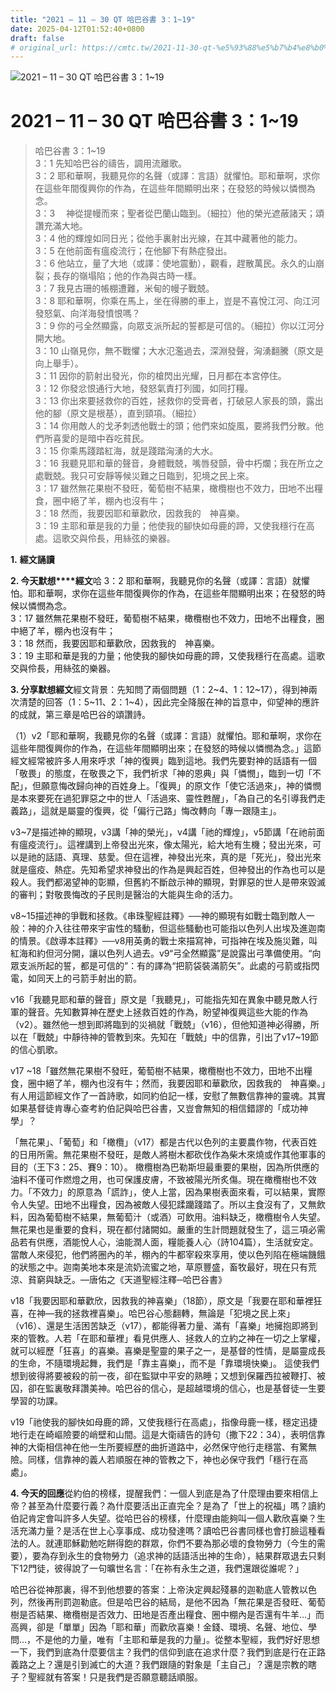 ```yaml
---
title: "2021 – 11 – 30 QT 哈巴谷書 3：1~19"
date: 2025-04-12T01:52:40+0800
draft: false
# original_url: https://cmtc.tw/2021-11-30-qt-%e5%93%88%e5%b7%b4%e8%b0%b7%e6%9b%b8-3%ef%bc%9a119
---
```


![2021 – 11 – 30 QT 哈巴谷書 3：1~19](/images/qt.jpg   "2021 – 11 – 30 QT 哈巴谷書 3：1~19")

# 2021 – 11 – 30 QT 哈巴谷書 3：1~19

> 哈巴谷書 3：1~19  
> 3：1 先知哈巴谷的禱告，調用流離歌。  
> 3：2 耶和華啊，我聽見你的名聲（或譯：言語）就懼怕。耶和華啊，求你在這些年間復興你的作為，在這些年間顯明出來；在發怒的時候以憐憫為念。  
> 3：3 　神從提幔而來；聖者從巴蘭山臨到。（細拉）他的榮光遮蔽諸天；頌讚充滿大地。  
> 3：4 他的輝煌如同日光；從他手裏射出光線，在其中藏著他的能力。  
> 3：5 在他前面有瘟疫流行；在他腳下有熱症發出。  
> 3：6 他站立，量了大地（或譯：使地震動），觀看，趕散萬民。永久的山崩裂；長存的嶺塌陷；他的作為與古時一樣。  
> 3：7 我見古珊的帳棚遭難，米甸的幔子戰兢。  
> 3：8 耶和華啊，你乘在馬上，坐在得勝的車上，豈是不喜悅江河、向江河發怒氣、向洋海發憤恨嗎？  
> 3：9 你的弓全然顯露，向眾支派所起的誓都是可信的。（細拉）你以江河分開大地。  
> 3：10 山嶺見你，無不戰懼；大水氾濫過去，深淵發聲，洶湧翻騰（原文是向上舉手）。  
> 3：11 因你的箭射出發光，你的槍閃出光耀，日月都在本宮停住。  
> 3：12 你發忿恨通行大地，發怒氣責打列國，如同打糧。  
> 3：13 你出來要拯救你的百姓，拯救你的受膏者，打破惡人家長的頭，露出他的腳（原文是根基），直到頸項。（細拉）  
> 3：14 你用敵人的戈矛刺透他戰士的頭；他們來如旋風，要將我們分散。他們所喜愛的是暗中吞吃貧民。  
> 3：15 你乘馬踐踏紅海，就是踐踏洶湧的大水。  
> 3：16 我聽見耶和華的聲音，身體戰兢，嘴唇發顫，骨中朽爛；我在所立之處戰兢。我只可安靜等候災難之日臨到，犯境之民上來。  
> 3：17 雖然無花果樹不發旺，葡萄樹不結果，橄欖樹也不效力，田地不出糧食，圈中絕了羊，棚內也沒有牛；  
> 3：18 然而，我要因耶和華歡欣，因救我的　神喜樂。  
> 3：19 主耶和華是我的力量；他使我的腳快如母鹿的蹄，又使我穩行在高處。這歌交與伶長，用絲弦的樂器。

**1.** **經文誦讀**

**2. 今天默想****經文**哈 3：2 耶和華啊，我聽見你的名聲（或譯：言語）就懼怕。耶和華啊，求你在這些年間復興你的作為，在這些年間顯明出來；在發怒的時候以憐憫為念。  
3：17 雖然無花果樹不發旺，葡萄樹不結果，橄欖樹也不效力，田地不出糧食，圈中絕了羊，棚內也沒有牛；  
3：18 然而，我要因耶和華歡欣，因救我的　神喜樂。  
3：19 主耶和華是我的力量；他使我的腳快如母鹿的蹄，又使我穩行在高處。這歌交與伶長，用絲弦的樂器。

**3. 分享默想經文**經文背景：先知問了兩個問題（1：2~4、1：12~17），得到神兩次清楚的回答（1：5~11、2：1~4），因此完全降服在神的旨意中，仰望神的應許的成就，第三章是哈巴谷的頌讚詩。

（1）v2「耶和華啊，我聽見你的名聲（或譯：言語）就懼怕。耶和華啊，求你在這些年間復興你的作為，在這些年間顯明出來；在發怒的時候以憐憫為念。」這節經文經常被許多人用來呼求「神的復興」臨到這地。我們先要對神的話語有一個「敬畏」的態度，在敬畏之下，我們祈求「神的恩典」與「憐憫」，臨到一切「不配」，但願意悔改歸向神的百姓身上。「復興」的原文作「使它活過來」，神的憐憫是本來要死在過犯罪惡之中的世人「活過來、靈性甦醒」，「為自己的名引導我們走義路」，這就是屬靈的復興，從「偏行己路」悔改轉向「專一跟隨主」。

v3~7是描述神的顯現，v3講「神的榮光」，v4講「祂的輝煌」，v5節講「在祂前面有瘟疫流行」。這裡講到上帝發出光來，像太陽光，給大地有生機；發出光來，可以是祂的話語、真理、慈愛。但在這裡，神發出光來，真的是「死光」，發出光來就是瘟疫、熱症。先知希望求神發出的作為是興起百姓，但神發出的作為也可以是殺人。我們都渴望神的彰顯，但舊約不斷啟示神的顯現，對罪惡的世人是帶來毀滅的審判；對敬畏悔改的子民則是醫治的大能與生命的活力。

v8~15描述神的爭戰和拯救。《串珠聖經註釋》──神的顯現有如戰士臨到敵人一般：神的介入往往帶來宇宙性的騷動，但這些騷動也可能指以色列人出埃及進迦南的情景。《啟導本註釋》──v8用英勇的戰士來描寫神，可指神在埃及施災難，叫紅海和約但河分開，讓以色列人過去。v9“弓全然顯露”是說露出弓準備使用。“向眾支派所起的誓，都是可信的”：有的譯為“把箭袋裝滿箭矢”。此處的弓箭或指閃電，如同天上的弓箭手射出的箭。

v16「我聽見耶和華的聲音」原文是「我聽見」，可能指先知在異象中聽見敵人行軍的聲音。先知數算神在歷史上拯救百姓的作為，盼望神復興這些大能的作為（v2）。雖然他一想到即將臨到的災禍就「戰兢」（v16），但他知道神必得勝，所以在「戰兢」中靜待神的管教到來。先知在「戰兢」中的信靠，引出了v17~19節的信心凱歌。

v17 ~18「雖然無花果樹不發旺，葡萄樹不結果，橄欖樹也不效力，田地不出糧食，圈中絕了羊，棚內也沒有牛；然而，我要因耶和華歡欣，因救我的　神喜樂。」有人用這節經文作了一首詩歌，如同約伯記一樣，安慰了無數信靠神的靈魂。其實如果基督徒肯專心查考約伯記與哈巴谷書，又豈會無知的相信錯謬的「成功神學」？

「無花果」、「葡萄」和「橄欖」（v17）都是古代以色列的主要農作物，代表百姓的日用所需。無花果樹不發旺，是敵人將樹木都砍伐作為柴木來燒或作其他軍事的目的（王下3：25、賽9：10）。 橄欖樹為巴勒斯坦最重要的果樹，因為所供應的油料不僅可作燃燈之用，也可保護皮膚，不致被陽光所炙傷。現在橄欖樹也不效力。「不效力」的原意為「謊詐」，使人上當，因為果樹表面來看，可以結果，實際令人失望。田地不出糧食，因為被敵人侵犯蹂躪踐踏了。所以主食沒有了，又無飲料，因為葡萄樹不結果，無葡萄汁（或酒）可飲用。油料缺乏，橄欖樹令人失望。無花果也是重要的食料，現在都付諸闕如。嚴重的生計問題就發生了，這三項必需品若有供應，酒能悅人心，油能潤人面，糧能養人心（詩104篇），生活就安定。當敵人來侵犯，他們將圈內的羊，棚內的牛都宰殺來享用，使以色列陷在極端饑餓的狀態之中。迦南美地本來是流奶流蜜之地，草原豐盛，畜牧最好，現在只有荒涼、貧窮與缺乏。—唐佑之《天道聖經注釋─哈巴谷書》

v18「我要因耶和華歡欣，因救我的神喜樂」（18節），原文是「我要在耶和華裡狂喜，在神—我的拯救裡喜樂」。哈巴谷心態翻轉，無論是「犯境之民上來」（v16）、還是生活困苦缺乏（v17），都能得著力量、滿有「喜樂」地擁抱即將到來的管教。人若「在耶和華裡」看見供應人、拯救人的立約之神在一切之上掌權，就可以經歷「狂喜」的喜樂。喜樂是聖靈的果子之一，是基督的性情，是屬靈成長的生命，不隨環境起舞，我們是「靠主喜樂」，而不是「靠環境快樂」。 這使我們想到彼得將要被殺的前一夜，卻在監獄中平安的熟睡；又想到保羅西拉被鞭打、被囚，卻在監裏敬拜讚美神。哈巴谷的信心，是超越環境的信心，也是基督徒一生要學習的功課。

v19「祂使我的腳快如母鹿的蹄，又使我穩行在高處」，指像母鹿一樣，穩定迅捷地行走在崎嶇險要的峭壁和山間。這是大衛禱告的詩句（撒下22：34），表明信靠神的大衛相信神在他一生所要經歷的曲折道路中，必然保守他行走穩當、有驚無險。同樣，信靠神的義人若順服在神的管教之下，神也必保守我們「穩行在高處」。

**4. 今天的回應**從約伯的榜樣，提醒我們：一個人到底是為了什麼理由要來相信上帝？甚至為什麼要行義？為什麼要活出正直完全？是為了「世上的祝福」嗎？讀約伯記肯定會叫許多人失望。從哈巴谷的榜樣，什麼理由能夠叫一個人歡欣喜樂？生活充滿力量？是活在世上心享事成、成功發達嗎？讀哈巴谷書同樣也會打臉這種看法的人。就連耶穌勸勉吃餅得飽的群眾，你們不要為那必壞的食物勞力（今生的需要），要為存到永生的食物勞力（追求神的話語活出神的生命），結果群眾退去只剩下12門徒，彼得說了一句曠世名言：「在祢有永生之道，我們還跟從誰呢？」

哈巴谷從神那裏，得不到他想要的答案：上帝決定興起殘暴的迦勒底人管教以色列，然後再刑罰迦勒底。但是哈巴谷的結局，是他不因為「無花果是否發旺、葡萄樹是否結果、橄欖樹是否效力、田地是否產出糧食、圈中棚內是否還有牛羊…」而高興，卻是「單單」因為「耶和華」而歡欣喜樂！金錢、環境、名聲、地位、學問…，不是他的力量，唯有「主耶和華是我的力量」。從整本聖經，我們好好思想一下，我們到底為什麼要信主？我們的信仰到底在追求什麼？我們到底是行在正路義路之上？還是引到滅亡的大道？我們跟隨的對象是「主自己」？還是宗教的瞎子？聖經就有答案！只是我們是否願意聽話順服。